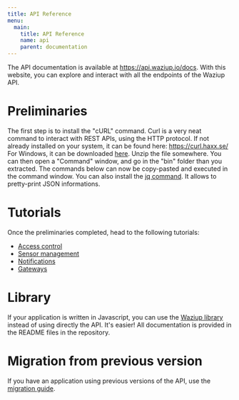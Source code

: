```yaml
---
title: API Reference
menu:
  main:
    title: API Reference
    name: api
    parent: documentation
---
```


The API documentation is available at https://api.waziup.io/docs.
With this website, you can explore and interact with all the endpoints of the Waziup API.


Preliminaries
=============

The first step is to install the "cURL" command.
Curl is a very neat command to interact with REST APIs, using the HTTP protocol.
If not already installed on your system, it can be found here: https://curl.haxx.se/
For Windows, it can be downloaded [here](https://curl.haxx.se/windows/).
Unzip the file somewhere. You can then open a "Command" window, and go in the "bin" folder than you extracted.
The commands below can now be copy-pasted and executed in the command window.
You can also install the [jq command](https://stedolan.github.io/jq/download/). It allows to pretty-print JSON informations.

Tutorials
=========

Once the preliminaries completed, head to the following tutorials:

- [Access control](access_control)
- [Sensor management](sensor_management)
- [Notifications](notifications)
- [Gateways](gateways)


Library
=======

If your application is written in Javascript, you can use the [Waziup library](https://github.com/Waziup/waziup-js) instead of using directly the API.
It's easier!
All documentation is provided in the README files in the repository.

Migration from previous version
===============================

If you have an application using previous versions of the API, use the [migration guide](./migration_guide_v1.1).


